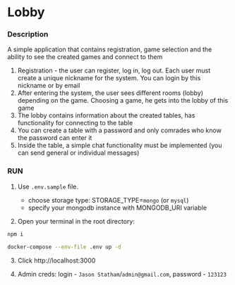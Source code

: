 # Lobby

### Description

A simple application that contains registration, game selection and the ability to see the created games and connect to them

1. Registration - the user can register, log in, log out. Each user must create a unique nickname for the system. You can login by this nickname or by email
2. After entering the system, the user sees different rooms (lobby) depending on the game. Choosing a game, he gets into the lobby of this game
3. The lobby contains information about the created tables, has functionality for connecting to the table
4. You can create a table with a password and only comrades who know the password can enter it
5. Inside the table, a simple chat functionality must be implemented (you can send general or individual messages)

### RUN

1. Use `.env.sample` file.

   - choose storage type: STORAGE_TYPE=`mongo` (or `mysql`)
   - specify your mongodb instance with MONGODB_URI variable

2. Open your terminal in the root directory:

```sh
npm i

docker-compose --env-file .env up -d
```

3. Click http://localhost:3000

4. Admin creds: login - `Jason Statham`/`admin@gmail.com`, password - `123123`
